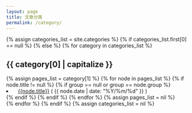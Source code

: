 ```yaml
---
layout: page
title: 文章分类
permalink: /category/
---
```


<div class="category">
	{% assign categories_list = site.categories %}
	{% if categories_list.first[0] == null %}
	{% else %}
		{% for category in categories_list %}
		<article class="index-post">
			<h2>
				<i class="fa fa-folder-open-o fa-fw"></i>
				{{ category[0] | capitalize }}
			</h2>
			{% assign pages_list = category[1] %}
			{% for node in pages_list %}
				{% if node.title != null %}
					{% if group == null or group == node.group %}
					<li>
						<i class="fa fa-file-o"></i>
						&nbsp;&nbsp;
						<a href="{{node.url}}">{{node.title}}</a>
						<span>( {{ node.date | date: "%Y/%m/%d" }} )</span>
					</li>
					{% endif %}
				{% endif %}
			{% endfor %}
			{% assign pages_list = nil %}
			</article>
		{% endfor %}
	{% endif %}
	{% assign categories_list = nil %}
</div>
